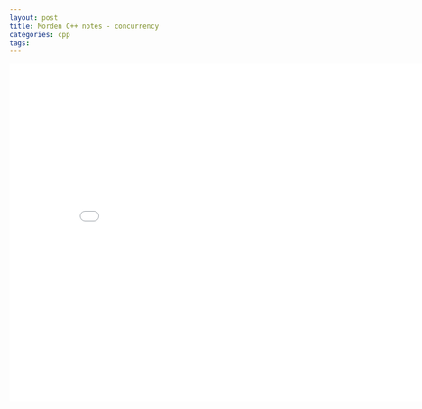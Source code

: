 ```yaml
---
layout: post
title: Morden C++ notes - concurrency
categories: cpp
tags:
---
```


<center><embed src="/pdfs/posts/Morden cpp notes — concurrency.pdf" width="850" height="600"></center>
